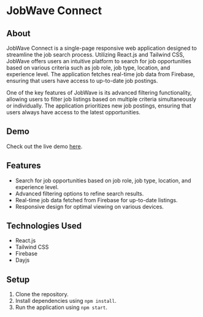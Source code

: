 # JobWave Connect

## About

JobWave Connect is a single-page responsive web application designed to streamline the job search process. Utilizing React.js and Tailwind CSS, JobWave offers users an intuitive platform to search for job opportunities based on various criteria such as job role, job type, location, and experience level. The application fetches real-time job data from Firebase, ensuring that users have access to up-to-date job postings.

One of the key features of JobWave is its advanced filtering functionality, allowing users to filter job listings based on multiple criteria simultaneously or individually. The application prioritizes new job postings, ensuring that users always have access to the latest opportunities.

## Demo

Check out the live demo [here](https://jobwave.netlify.app/).

## Features

- Search for job opportunities based on job role, job type, location, and experience level.
- Advanced filtering options to refine search results.
- Real-time job data fetched from Firebase for up-to-date listings.
- Responsive design for optimal viewing on various devices.

## Technologies Used

- React.js
- Tailwind CSS
- Firebase
- Dayjs
  
## Setup

1. Clone the repository.
2. Install dependencies using `npm install`.
3. Run the application using `npm start`.
